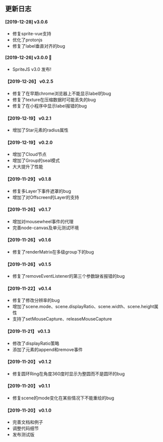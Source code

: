 ## 更新日志

#### [2019-12-28] v3.0.6

- 修复sprite-vue支持
- 优化了protonjs
- 修复了label垂直对齐的bug

#### [2019-12-26] v3.0.0 🚀

- SpriteJS v3.0 发布!

#### 【2019-12-26】 v0.2.5

- 修复了在早期chrome浏览器上不能显示label的bug
- 修复了texture在压缩数据时可能丢失的bug
- 修复了在小程序中显示label报错的bug

#### 【2019-12-19】 v0.2.1

- 增加了Star元素的radius属性

#### 【2019-12-19】 v0.2.0

- 增加了Cloud节点
- 增加了Group的seal模式
- 大大提升了性能

#### 【2019-11-29】 v0.1.8

- 修复多Layer下事件遮罩的bug
- 增加了对Offscreen的Layer的支持

#### 【2019-11-26】 v0.1.7

- 增加对mousewheel事件的代理
- 完善node-canvas及单元测试环境

#### 【2019-11-26】 v0.1.6

- 修复了renderMatrix在多级group下的bug

#### 【2019-11-26】 v0.1.5

- 修复了removeEventListener的第三个参数缺省报错的bug

#### 【2019-11-22】 v0.1.4

- 修复了修改分辨率的bug
- 增加了scene.mode、scene.displayRatio、scene.width、scene.height属性
- 支持了setMouseCapture、releaseMouseCapture

#### 【2019-11-21】 v0.1.3

- 修改了displayRatio策略
- 添加了元素的append和remove事件

#### 【2019-11-20】 v0.1.2

- 修复圆环Ring在角度360度时显示为整圆而不是圆环的bug

#### 【2019-11-20】 v0.1.1

- 修复scene的mode变化在某些情况下不能重绘的bug

#### 【2019-11-20】 v0.1.0

- 完善文档和例子
- 调整代码细节
- 发布测试版
